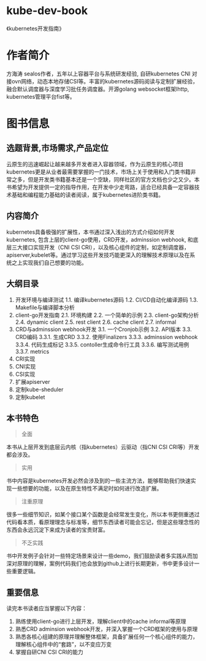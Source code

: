 # kube-dev-book
《kubernetes开发指南》

# 作者简介
方海涛 sealos作者，五年以上容器平台与系统研发经验, 自研kubernetes CNI 对接ovn网络，动态本地存储CSI等。丰富的kubernetes源码阅读与定制扩展经验，融合默认调度器与深度学习批任务调度器。开源golang websocket框架lhttp, kubernetes管理平台fist等。

# 图书信息
## 选题背景,市场需求,产品定位
   云原生的迅速崛起让越来越多开发者进入容器领域，作为云原生的核心项目kubernetes更是从业者最需要掌握的一门技术，市场上关于使用和入门类书籍非常之多，但是开发类书籍基本还是一个空缺，同样社区的官方文档也少之又少。本书希望为开发提供一定的指导作用，在开发中少走弯路，适合已经具备一定容器技术基础和编程能力基础的读者阅读，属于kubernetes进阶类书籍。

## 内容简介
   kubernetes具备极强的扩展性，本书通过深入浅出的方式介绍如何开发kubernetes, 包含上层的client-go使用，CRD开发，adminssion webhook, 和底层三大接口实现开发（CNI CSI CRI），以及核心组件的定制，如定制调度器，apiserver,kubelet等。通过学习这些开发技巧能更深入的理解技术原理以及在系统之上实现我们自己想要的功能。

## 大纲目录
1. 开发环境与编译测试
    1.1. 编译kubernetes源码
    1.2. CI/CD自动化编译源码
    1.3. Makefile与编译脚本分析
2. client-go开发指南
    2.1. 环境构建
    2.2. 一个简单的示例
    2.3. client-go架构分析
    2.4. dynamic client
    2.5. rest client
    2.6. cache client
    2.7. informal
3. CRD与adminssion webhook开发
    3.1. 一个Cronjob示例
    3.2. API版本
    3.3. CRD编码
        3.3.1. 生成CRD
        3.3.2. 使用Finalizers
        3.3.3. adminssion webhook
        3.3.4. 代码生成标记
        3.3.5. contoller生成命令行工具
        3.3.6. 编写测试用例
        3.3.7. metrics
4. CRI实现
5. CNI实现
6. CSI实现
7. 扩展apiserver
8. 定制kube-sheduler
9. 定制kubelet

## 本书特色
> 全面

  本书从上层开发到底层云内核（指kubernetes）云驱动（指CNI CSI CRI等）开发都会涉及。

> 实用
 
   书中内容是kubernetes开发必然会涉及到的一些主流方法，能够帮助我们快速实现一些想要的功能，以及在原生特性不满足时如何进行改造扩展。

> 注重原理

   很多一些细节知识，如某个接口某个函数是会经常发生变化，所以本书更侧重透过代码看本质，看原理理念与标准等，细节东西读者可能会忘记，但是这些理念性的东西会永远沉淀下来成为读者的宝贵财富。

> 不乏实践

   书中开发例子会针对一些特定场景来设计一些demo，我们鼓励读者多实践从而加深对原理的理解，案例代码我们也会放到github上进行长期更新，书中更多设计一些重要逻辑。

## 重要信息

读完本书读者应当掌握以下内容：

1. 熟练使用client-go进行上层开发，理解client中的cache informal等原理
2. 熟悉CRD adminsion webhook开发，并深入掌握一个CRD框架的使用与原理
3. 熟悉各核心组建的原理并理解整体框架，具备扩展任何一个核心组件的能力，理解核心组件中的“套路”，以不变应万变
4. 掌握自研CNI CSI CRI的能力
